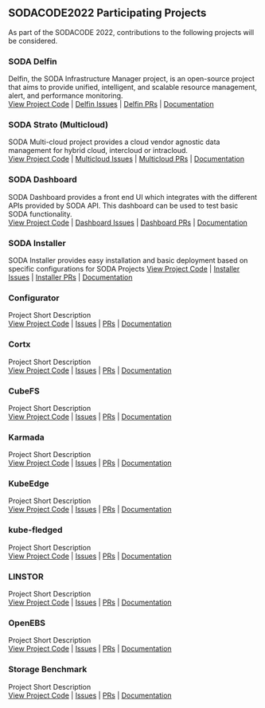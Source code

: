 ## SODACODE2022 Participating Projects
As part of the SODACODE 2022, contributions to the following projects will be considered.

### SODA Delfin
Delfin, the SODA Infrastructure Manager project, is an open-source project that aims to provide unified, intelligent, and scalable resource management, alert, and  performance monitoring.  
[View Project Code](https://github.com/sodafoundation/delfin) | [Delfin Issues](https://github.com/sodafoundation/delfin/issues) | [Delfin PRs](https://github.com/sodafoundation/delfin/pulls) | [Documentation](https://docs.sodafoundation.io)

### SODA Strato (Multicloud)
SODA Multi-cloud project provides a cloud vendor agnostic data management for hybrid cloud, intercloud or intracloud.  
[View Project Code](https://github.com/sodafoundation/multi-cloud) | [Multicloud Issues](https://github.com/sodafoundation/multi-cloud/issues) | [Multicloud PRs](https://github.com/sodafoundation/multi-cloud/pulls) | [Documentation](https://docs.sodafoundation.io)

### SODA Dashboard
SODA Dashboard provides a front end UI which integrates with the different APIs provided by SODA API. This dashboard can be used to test basic SODA functionality.  
[View Project Code](https://github.com/sodafoundation/dashboard) | [Dashboard Issues](https://github.com/sodafoundation/dashboard/issues) | [Dashboard PRs](https://github.com/sodafoundation/dashboard/pulls) | [Documentation](https://docs.sodafoundation.io)

### SODA Installer
SODA Installer provides easy installation and basic deployment based on specific configurations for SODA Projects
[View Project Code](https://github.com/sodafoundation/installer) | [Installer Issues](https://github.com/sodafoundation/installer/issues) | [Installer PRs](https://github.com/sodafoundation/installer/pulls) | [Documentation](https://docs.sodafoundation.io)

### Configurator
Project Short Description  
[View Project Code](#) | [Issues](#) | [PRs](#) | [Documentation](#)

### Cortx
Project Short Description  
[View Project Code](#) | [Issues](#) | [PRs](#) | [Documentation](#)

### CubeFS
Project Short Description  
[View Project Code](#) | [Issues](#) | [PRs](#) | [Documentation](#)

### Karmada
Project Short Description  
[View Project Code](#) | [Issues](#) | [PRs](#) | [Documentation](#)

### KubeEdge
Project Short Description  
[View Project Code](#) | [Issues](#) | [PRs](#) | [Documentation](#)

### kube-fledged
Project Short Description  
[View Project Code](#) | [Issues](#) | [PRs](#) | [Documentation](#)

### LINSTOR
Project Short Description  
[View Project Code](#) | [Issues](#) | [PRs](#) | [Documentation](#)

### OpenEBS
Project Short Description  
[View Project Code](#) | [Issues](#) | [PRs](#) | [Documentation](#)

### Storage Benchmark
Project Short Description  
[View Project Code](#) | [Issues](#) | [PRs](#) | [Documentation](#)
